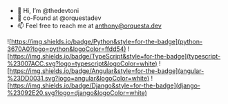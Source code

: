 - 👋 Hi, I’m @thedevtoni
- 👀 co-Found at @orquestadev
- 📫 Feel free to reach me at anthony@orquesta.dev

<!---
thedevtoni/thedevtoni is a ✨ special ✨ repository because its `README.md` (this file) appears on your GitHub profile.
You can click the Preview link to take a look at your changes.
--->

![https://img.shields.io/badge/Python&style=for-the-badge](python-3670A0?logo=python&logoColor=ffdd54)
![https://img.shields.io/badge/TypeScript&style=for-the-badge](typescript-%23007ACC.svg?logo=typescript&logoColor=white)
![https://img.shields.io/badge/Angular&style=for-the-badge](angular-%23DD0031.svg?logo=angular&logoColor=white)
![https://img.shields.io/badge/Django&style=for-the-badge](django-%23092E20.svg?logo=django&logoColor=white)
